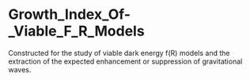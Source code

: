 # Growth_Index_Of-_Viable_F_R_Models
Constructed for the study of viable dark energy f(R) models and the extraction of the expected enhancement or suppression of gravitational waves.
